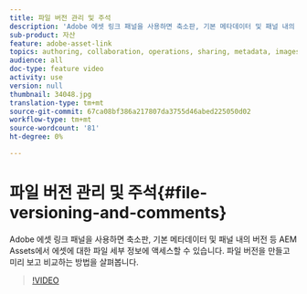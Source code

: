 ```yaml
---
title: 파일 버전 관리 및 주석
description: 'Adobe 에셋 링크 패널을 사용하면 축소판, 기본 메타데이터 및 패널 내의 버전 등 AEM Assets에서 에셋에 대한 파일 세부 정보에 액세스할 수 있습니다. 파일 버전을 만들고 미리 보고 비교하는 방법을 살펴봅니다.  '
sub-product: 자산
feature: adobe-asset-link
topics: authoring, collaboration, operations, sharing, metadata, images, operations
audience: all
doc-type: feature video
activity: use
version: null
thumbnail: 34048.jpg
translation-type: tm+mt
source-git-commit: 67ca08bf386a217807da3755d46abed225050d02
workflow-type: tm+mt
source-wordcount: '81'
ht-degree: 0%

---
```



# 파일 버전 관리 및 주석{#file-versioning-and-comments}

Adobe 에셋 링크 패널을 사용하면 축소판, 기본 메타데이터 및 패널 내의 버전 등 AEM Assets에서 에셋에 대한 파일 세부 정보에 액세스할 수 있습니다. 파일 버전을 만들고 미리 보고 비교하는 방법을 살펴봅니다.

>[!VIDEO](https://video.tv.adobe.com/v/34048/?quality=12)
